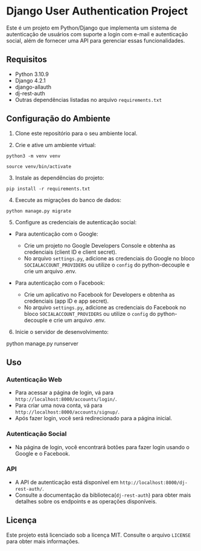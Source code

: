 # Django User Authentication Project

Este é um projeto em Python/Django que implementa um sistema de autenticação de usuários com suporte a login com e-mail e autenticação social, além de fornecer uma API para gerenciar essas funcionalidades.

## Requisitos

- Python 3.10.9
- Django 4.2.1
- django-allauth
- dj-rest-auth
- Outras dependências listadas no arquivo `requirements.txt`

## Configuração do Ambiente

1. Clone este repositório para o seu ambiente local.

2. Crie e ative um ambiente virtual:

```python3 -m venv venv```

```source venv/bin/activate```

3. Instale as dependências do projeto:

```pip install -r requirements.txt```

4. Execute as migrações do banco de dados:

```python manage.py migrate```

5. Configure as credenciais de autenticação social:

- Para autenticação com o Google:
  - Crie um projeto no Google Developers Console e obtenha as credenciais (client ID e client secret).
  - No arquivo `settings.py`, adicione as credenciais do Google no bloco `SOCIALACCOUNT_PROVIDERS` ou utilize o `config` do python-decouple e crie um arquivo .env.

- Para autenticação com o Facebook:
  - Crie um aplicativo no Facebook for Developers e obtenha as credenciais (app ID e app secret).
  - No arquivo `settings.py`, adicione as credenciais do Facebook no bloco `SOCIALACCOUNT_PROVIDERS` ou utilize o `config` do python-decouple e crie um arquivo .env.

6. Inicie o servidor de desenvolvimento:

python manage.py runserver

## Uso

### Autenticação Web

- Para acessar a página de login, vá para `http://localhost:8000/accounts/login/`.
- Para criar uma nova conta, vá para `http://localhost:8000/accounts/signup/`.
- Após fazer login, você será redirecionado para a página inicial.

### Autenticação Social

- Na página de login, você encontrará botões para fazer login usando o Google e o Facebook.

### API

- A API de autenticação está disponível em `http://localhost:8000/dj-rest-auth/`.
- Consulte a documentação da biblioteca(`dj-rest-auth`) para obter mais detalhes sobre os endpoints e as operações disponíveis.

## Licença

Este projeto está licenciado sob a licença MIT. Consulte o arquivo `LICENSE` para obter mais informações.